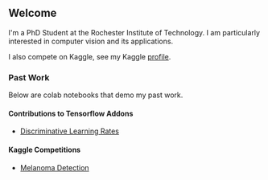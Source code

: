 ## Welcome

I'm a PhD Student at the Rochester Institute of Technology. I am particularly interested in computer vision and its applications. 

I also compete on Kaggle, see my Kaggle [profile](https://www.kaggle.com/hooong). 

### Past Work 

Below are colab notebooks that demo my past work. 

#### Contributions to Tensorflow Addons 
- [Discriminative Learning Rates](https://github.com/hyang0129/hyang0129/blob/main/Discriminative_Learning_Rates.ipynb)

#### Kaggle Competitions 
- [Melanoma Detection](https://github.com/hyang0129/hyang0129/blob/main/MELANOMA_DETECTION.ipynb)




<!--
**hyang0129/hyang0129** is a ✨ _special_ ✨ repository because its `README.md` (this file) appears on your GitHub profile.

Here are some ideas to get you started:

- 🔭 I’m currently working on ...
- 🌱 I’m currently learning ...
- 👯 I’m looking to collaborate on ...
- 🤔 I’m looking for help with ...
- 💬 Ask me about ...
- 📫 How to reach me: ...
- 😄 Pronouns: ...
- ⚡ Fun fact: ...
-->
